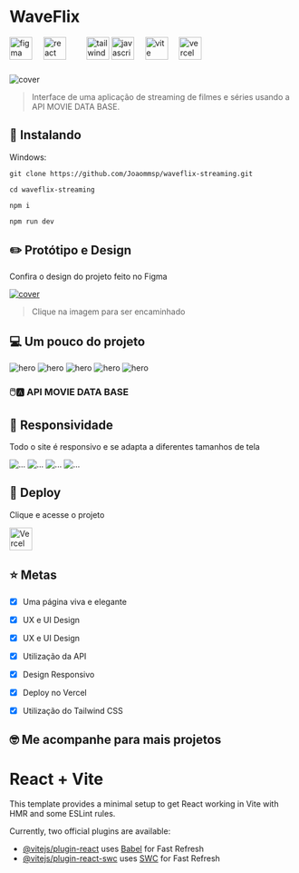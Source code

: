 # WaveFlix

<div align="left">
  <img src="https://cdn.jsdelivr.net/gh/devicons/devicon/icons/figma/figma-original.svg" height="40" alt="figma logo"  />
  <img width="12" />
 <img src="https://cdn.simpleicons.org/react/61DAFB" height="40" alt="react logo"  />
  <img width="12" />
   <img width="12" />
  <img src="https://cdn.simpleicons.org/tailwindcss/06B6D4" height="40" alt="tailwindcss logo"  />
  <img src="https://cdn.jsdelivr.net/gh/devicons/devicon/icons/javascript/javascript-original.svg" height="40" alt="javascript logo"  />
    <img width="12" />
  <img src="https://skillicons.dev/icons?i=vite" height="40" alt="vite logo"  />
  <img width="12" />
  <img src="https://skillicons.dev/icons?i=vercel" height="40" alt="vercel logo"  />
</div>

###

<img src="./readme/cover01.jpeg" alt="cover">

> Interface de uma aplicação de streaming de filmes e séries usando a API MOVIE DATA BASE.

## 🚀 Instalando

Windows:

```
git clone https://github.com/Joaommsp/waveflix-streaming.git
```

```
cd waveflix-streaming
```

```
npm i
```

```
npm run dev
```

## ✏️ Protótipo e Design

<Mockup>Confira o design do projeto feito no Figma

<a  href="https://www.figma.com/design/jIgZEG3DS6ROXWL4J6fvMX/WaveFlix-Movie-Site-Design-(Community)?node-id=0-1&t=i7oaGciIJ47ctTSm-1" >
  <img src="./readme/cover-figma.png" alt="cover">
</a>

> Clique na imagem para ser encaminhado

## 💻 Um pouco do projeto

<img src="./readme/cover01.jpeg" alt="hero">

<img src="./readme/cover02.jpeg" alt="hero">

<img src="./readme/cover03.jpeg" alt="hero">

<img src="./readme/cover04.jpeg" alt="hero">

<img src="./readme/cover05.jpeg" alt="hero">

### 🖱️🅰️ API MOVIE DATA BASE 

<p>
</p>

## 📱 Responsividade

<p>Todo o site é responsivo e se adapta a diferentes tamanhos de tela</p>

<img src="./readme/responsive-ex01.png" alt="...">

<img src="./readme/responsive-ex02.png" alt="...">

<img src="./readme/responsive-ex03.png" alt="...">

<img src="./readme/responsive-ex04.png" alt="...">

## 🔗 Deploy

Clique e acesse o projeto

<div align="left">
 <a href="https://waveflix-streaming.vercel.app/#/"><img src="https://skillicons.dev/icons?i=vercel" height="40" alt="Vercel logo"  /></a>
</div>

## ⭐ Metas

- [x] Uma página viva e elegante
- [x] UX e UI Design
- [x] UX e UI Design
- [x] Utilização da API
- [x] Design Responsivo
- [x] Deploy no Vercel
- [x] Utilização do Tailwind CSS



## 🤓 Me acompanhe para mais projetos

# React + Vite

This template provides a minimal setup to get React working in Vite with HMR and some ESLint rules.

Currently, two official plugins are available:

- [@vitejs/plugin-react](https://github.com/vitejs/vite-plugin-react/blob/main/packages/plugin-react/README.md) uses [Babel](https://babeljs.io/) for Fast Refresh
- [@vitejs/plugin-react-swc](https://github.com/vitejs/vite-plugin-react-swc) uses [SWC](https://swc.rs/) for Fast Refresh
